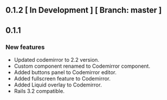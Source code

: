 ## 0.1.2 \[ In Development \] \[ Branch: master \]

## 0.1.1

### New features

* Updated codemirror to 2.2 version.
* Custom component renamed to Codemirror component.
* Added buttons panel to Codemirror editor.
* Added fullscreen feature to Codemirror.
* Added Liquid overlay to Codemirror.
* Rails 3.2 compatible.